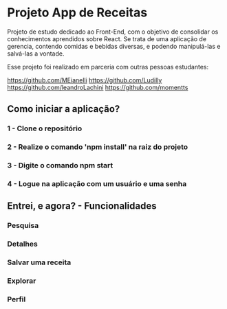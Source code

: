 # Projeto App de Receitas

Projeto de estudo dedicado ao Front-End, com o objetivo de consolidar os conhecimentos aprendidos sobre React.
Se trata de uma aplicação de gerencia, contendo comidas e bebidas diversas, e podendo manipulá-las e salvá-las a vontade.

Esse projeto foi realizado em parceria com outras pessoas estudantes: 

https://github.com/MEianelli
https://github.com/Ludilly
https://github.com/leandroLachini
https://github.com/momentts


## Como iniciar a aplicação?

### 1 - Clone o repositório

### 2 - Realize o comando 'npm install' na raiz do projeto

### 3 - Digite o comando npm start 

### 4 - Logue na aplicação com um usuário e uma senha

## Entrei, e agora? - Funcionalidades

### Pesquisa

### Detalhes

### Salvar uma receita

### Explorar

### Perfil
